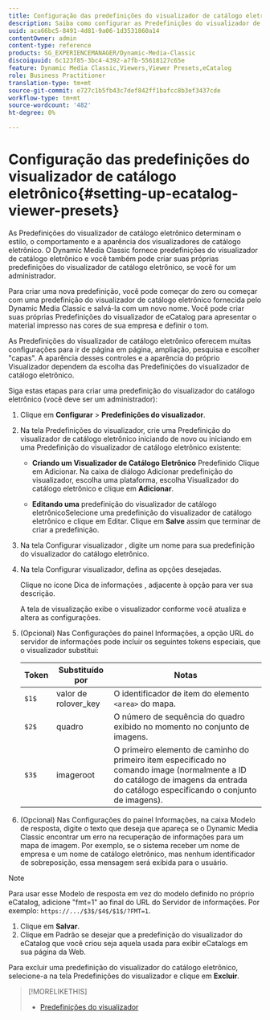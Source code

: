 ```yaml
---
title: Configuração das predefinições do visualizador de catálogo eletrônico
description: Saiba como configurar as Predefinições do visualizador de catálogo eletrônico.
uuid: aca66bc5-8491-4d81-9a06-1d3531860a14
contentOwner: admin
content-type: reference
products: SG_EXPERIENCEMANAGER/Dynamic-Media-Classic
discoiquuid: 6c123f85-3bc4-4392-a7fb-55618127c65e
feature: Dynamic Media Classic,Viewers,Viewer Presets,eCatalog
role: Business Practitioner
translation-type: tm+mt
source-git-commit: e727c1b5fb43c7def842ff1bafcc8b3ef3437cde
workflow-type: tm+mt
source-wordcount: '482'
ht-degree: 0%

---
```



# Configuração das predefinições do visualizador de catálogo eletrônico{#setting-up-ecatalog-viewer-presets}

As Predefinições do visualizador de catálogo eletrônico determinam o estilo, o comportamento e a aparência dos visualizadores de catálogo eletrônico. O Dynamic Media Classic fornece predefinições do visualizador de catálogo eletrônico e você também pode criar suas próprias predefinições do visualizador de catálogo eletrônico, se você for um administrador.

Para criar uma nova predefinição, você pode começar do zero ou começar com uma predefinição do visualizador de catálogo eletrônico fornecida pelo Dynamic Media Classic e salvá-la com um novo nome. Você pode criar suas próprias Predefinições do visualizador de eCatalog para apresentar o material impresso nas cores de sua empresa e definir o tom.

As Predefinições do visualizador de catálogo eletrônico oferecem muitas configurações para ir de página em página, ampliação, pesquisa e escolher &quot;capas&quot;. A aparência desses controles e a aparência do próprio Visualizador dependem da escolha das Predefinições do visualizador de catálogo eletrônico.

Siga estas etapas para criar uma predefinição do visualizador do catálogo eletrônico (você deve ser um administrador):

1. Clique em **Configurar** > **Predefinições do visualizador**.
1. Na tela Predefinições do visualizador, crie uma Predefinição do visualizador de catálogo eletrônico iniciando de novo ou iniciando em uma Predefinição do visualizador de catálogo eletrônico existente:

   * **Criando um Visualizador de Catálogo Eletrônico**
Predefinido Clique em Adicionar. Na caixa de diálogo Adicionar predefinição do visualizador, escolha uma plataforma, escolha Visualizador do catálogo eletrônico e clique em 
**Adicionar**.

   * **Editando uma**
predefinição do visualizador de catálogo eletrônicoSelecione uma predefinição do visualizador de catálogo eletrônico e clique em Editar. Clique em 
**Salve** assim que terminar de criar a predefinição.

1. Na tela Configurar visualizador , digite um nome para sua predefinição do visualizador do catálogo eletrônico.
1. Na tela Configurar visualizador, defina as opções desejadas.

   Clique no ícone Dica de informações , adjacente à opção para ver sua descrição.

   A tela de visualização exibe o visualizador conforme você atualiza e altera as configurações.

1. (Opcional) Nas Configurações do painel Informações, a opção URL do servidor de informações pode incluir os seguintes tokens especiais, que o visualizador substitui:

   | Token | Substituído por | Notas |
   |--- |--- |--- |
   | `$1$` | valor de rolover_key | O identificador de item do elemento `<area>` do mapa. |
   | `$2$` | quadro | O número de sequência do quadro exibido no momento no conjunto de imagens. |
   | `$3$` | imageroot | O primeiro elemento de caminho do primeiro item especificado no comando image (normalmente a ID do catálogo de imagens da entrada do catálogo especificando o conjunto de imagens). |

1. (Opcional) Nas Configurações do painel Informações, na caixa Modelo de resposta, digite o texto que deseja que apareça se o Dynamic Media Classic encontrar um erro na recuperação de informações para um mapa de imagem. Por exemplo, se o sistema receber um nome de empresa e um nome de catálogo eletrônico, mas nenhum identificador de sobreposição, essa mensagem será exibida para o usuário.

>[!NOTE]
>
>Para usar esse Modelo de resposta em vez do modelo definido no próprio eCatalog, adicione &quot;fmt=1&quot; ao final do URL do Servidor de informações. Por exemplo: `https://.../$3$/$4$/$1$/?FMT=1`.

1. Clique em **Salvar**.
1. Clique em Padrão se desejar que a predefinição do visualizador do eCatalog que você criou seja aquela usada para exibir eCatalogs em sua página da Web.

Para excluir uma predefinição do visualizador do catálogo eletrônico, selecione-a na tela Predefinições do visualizador e clique em **Excluir**.

>[!MORELIKETHIS]
>
>* [Predefinições do visualizador](application-setup.md#viewer_presets)

